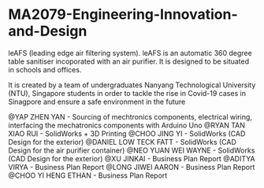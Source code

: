 # MA2079-Engineering-Innovation-and-Design
leAFS (leading edge air filtering system). leAFS is an automatic 360 degree table sanitiser incoporated with an air purifier. It is designed to be situated in schools and offices.

It is created by a team of undergraduates Nanyang Technological University (NTU), Singapore students in order to tackle the rise in Covid-19 cases in Sinagpore and ensure a safe environment in the future

@YAP ZHEN YAN - Sourcing of mechtronics components, electrical wiring, interfacing the mechatronics components with Arduino Uno
@RYAN TAN XIAO RUI - SolidWorks + 3D Printing
@CHOO JING YI - SolidWorks (CAD Design for the exterior)
@DANIEL LOW TECK FATT - SolidWorks (CAD Design for the air purifier container)
@NEO YUAN WEI WAYNE - SolidWorks (CAD Design for the exterior)
@XU JINKAI - Business Plan Report
@ADITYA VIRYA - Business Plan Report
@LONG JIWEI AARON - Business Plan Report
@CHOO YI HENG ETHAN - Business Plan Report 
